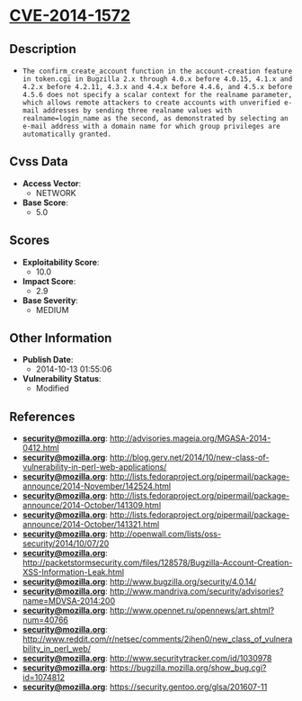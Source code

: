 
# [CVE-2014-1572](http://advisories.mageia.org/MGASA-2014-0412.html)

## Description

- `The confirm_create_account function in the account-creation feature in token.cgi in Bugzilla 2.x through 4.0.x before 4.0.15, 4.1.x and 4.2.x before 4.2.11, 4.3.x and 4.4.x before 4.4.6, and 4.5.x before 4.5.6 does not specify a scalar context for the realname parameter, which allows remote attackers to create accounts with unverified e-mail addresses by sending three realname values with realname=login_name as the second, as demonstrated by selecting an e-mail address with a domain name for which group privileges are automatically granted.`

## Cvss Data

- **Access Vector**:
  - NETWORK
- **Base Score**:
  - 5.0

## Scores

- **Exploitability Score**:
  - 10.0
- **Impact Score**:
  - 2.9
- **Base Severity**:
  - MEDIUM

## Other Information

- **Publish Date**:
  - 2014-10-13 01:55:06
- **Vulnerability Status**:
  - Modified

## References

- **security@mozilla.org**: http://advisories.mageia.org/MGASA-2014-0412.html
- **security@mozilla.org**: http://blog.gerv.net/2014/10/new-class-of-vulnerability-in-perl-web-applications/
- **security@mozilla.org**: http://lists.fedoraproject.org/pipermail/package-announce/2014-November/142524.html
- **security@mozilla.org**: http://lists.fedoraproject.org/pipermail/package-announce/2014-October/141309.html
- **security@mozilla.org**: http://lists.fedoraproject.org/pipermail/package-announce/2014-October/141321.html
- **security@mozilla.org**: http://openwall.com/lists/oss-security/2014/10/07/20
- **security@mozilla.org**: http://packetstormsecurity.com/files/128578/Bugzilla-Account-Creation-XSS-Information-Leak.html
- **security@mozilla.org**: http://www.bugzilla.org/security/4.0.14/
- **security@mozilla.org**: http://www.mandriva.com/security/advisories?name=MDVSA-2014:200
- **security@mozilla.org**: http://www.opennet.ru/opennews/art.shtml?num=40766
- **security@mozilla.org**: http://www.reddit.com/r/netsec/comments/2ihen0/new_class_of_vulnerability_in_perl_web/
- **security@mozilla.org**: http://www.securitytracker.com/id/1030978
- **security@mozilla.org**: https://bugzilla.mozilla.org/show_bug.cgi?id=1074812
- **security@mozilla.org**: https://security.gentoo.org/glsa/201607-11
